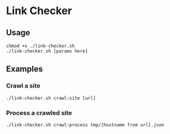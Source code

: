 # Link Checker

## Usage

```shell
chmod +x ./link-checker.sh
./link-checker.sh [params here]
```

## Examples

### Crawl a site

```shell
./link-checker.sh crawl:site [url]
```

### Process a crawled site

```shell
./link-checker.sh crawl:process tmp/[hostname from url].json
```